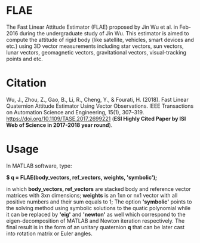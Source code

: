 # FLAE
The Fast Linear Attitude Estimator (FLAE) proposed by Jin Wu et al. in Feb-2016 during the undergraduate study of Jin Wu. This estimator is aimed to compute the attitude of rigid body (like satellite, vehicles, smart devices and etc.) using 3D vector measurements including star vectors, sun vectors, lunar vectors, geomagnetic vectors, gravitational vectors, visual-tracking points and etc.

# Citation
Wu, J., Zhou, Z., Gao, B., Li, R., Cheng, Y., & Fourati, H. (2018). Fast Linear Quaternion Attitude Estimator Using Vector Observations. IEEE Transactions on Automation Science and Engineering, 15(1), 307–319. https://doi.org/10.1109/TASE.2017.2699221 (**ESI Highly Cited Paper by ISI Web of Science in 2017-2018 year round**).

# Usage
In MATLAB software, type:

**$ q = FLAE(body_vectors, ref_vectors, weights, 'symbolic');**

in which **body_vectors, ref_vectors** are stacked body and reference vector matrices with 3xn dimensions; **weights** is an 1xn or nx1 vector with all positive numbers and their sum equals to 1; The option **'symbolic'** points to the solving method using symbolic solutions to the quatic polynomial while it can be replaced by **'eig'** and **'newton'** as well which correspond to the eigen-decomposition of MATLAB and Newton iteration respectively. The final result is in the form of an unitary quaternion **q** that can be later cast into rotation matrix or Euler angles.
